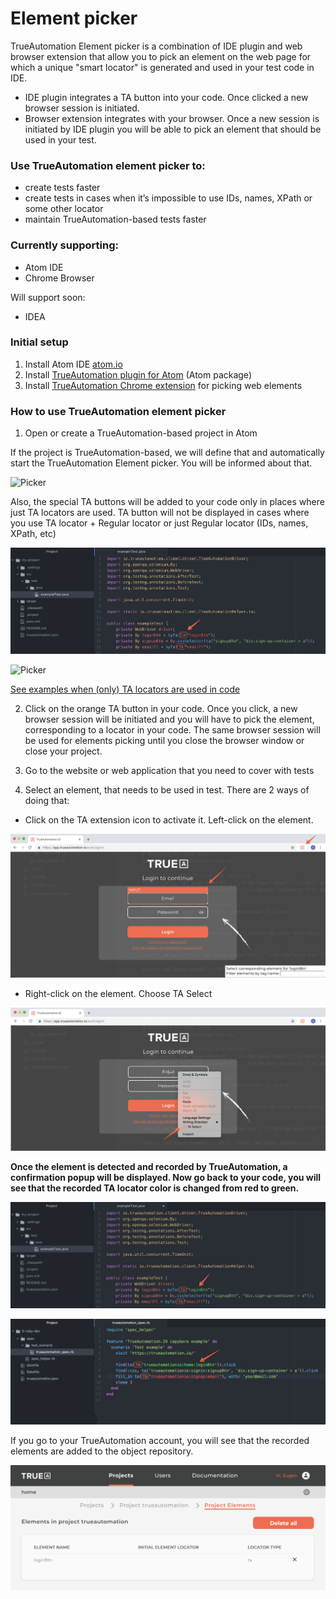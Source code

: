 # Element picker

TrueAutomation Element picker is a combination of IDE plugin and web browser extension that allow you to pick an element on the web page for which a unique "smart locator" is generated and used in your test code in IDE.
- IDE plugin integrates a TA button into your code. Once clicked a new browser session is initiated.
- Browser extension integrates with your browser. Once a new session is initiated by IDE plugin you will be able to pick an element that should be used in your test.

### Use TrueAutomation element picker to:
- create tests faster
- create tests in cases when it’s impossible to use IDs, names, XPath or some other locator
- maintain TrueAutomation-based tests faster

### Currently supporting:
- Atom IDE
- Chrome Browser

Will support soon:
- IDEA

### Initial setup
1. Install Atom IDE [atom.io](https://atom.io)
2. Install [TrueAutomation plugin for Atom](https://atom.io/packages/trueautomation-element-picker) (Atom package)
3. Install [TrueAutomation Chrome extension](https://chrome.google.com/webstore/detail/trueautomationio-element/khpnbhifngechnmadjdgddjjaiioncoh) for picking web elements

### How to use TrueAutomation element picker
1. Open or create a TrueAutomation-based project in Atom

If the project is TrueAutomation-based, we will define that and automatically start the TrueAutomation Element picker. You will be informed about that.

![Picker](../_gif/picker-starting-notice.gif 'Picker starting notice')

Also, the special TA buttons will be added to your code only in places where just TA locators are used. TA button will not be displayed in cases where you use TA locator + Regular locator or just Regular locator (IDs, names, XPath, etc)

<!-- tabs:start -->
<!-- tab:Java -->
![Picker](../_images/taButton.png 'TA Button')
<!-- tab:Ruby -->
![Picker](../_images/taButton_ruby.png 'TA Button')
<!-- tabs:end -->

[See examples when (only) TA locators are used in code](https://trueautomation.io/docs/#/getting-started/ta-locators?id=capybara-example)

2. Click on the orange TA button in your code. Once you click, a new browser session will be initiated and you will have to pick the element, corresponding to a locator in your code.
    The same browser session will be used for elements picking until you close the browser window or close your project.

3. Go to the website or web application that you need to cover with tests
4. Select an element, that needs to be used in test. There are 2 ways of doing that:


- Click on the TA extension icon to activate it. Left-click on the element.

![Picker](../_images/elementSelection1.png 'Element Selection')

- Right-click on the element. Choose TA Select
 
![Picker](../_images/elementSelection2.png 'Element Selection')

**Once the element is detected and recorded by TrueAutomation, a confirmation popup will be displayed. Now go back to your code, you will see that the recorded TA locator color is changed from red to green.**

<!-- tabs:start -->
<!-- tab:Java -->
![Picker](../_images/taLocatorColor.png 'TA locator')
<!-- tab:Ruby -->
![Picker](../_images/taLocatorColor-ruby.png 'TA locator')
<!-- tabs:end -->

If you go to your TrueAutomation account, you will see that the recorded elements are added to the object repository.

![Picker](../_images/elementInCld.png 'Element In Cloud')
